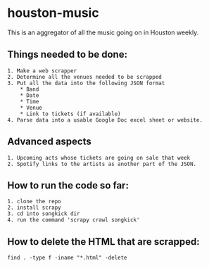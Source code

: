 # houston-music
This is an aggregator of all the music going on in Houston weekly.

## Things needed to be done:
	1. Make a web scrapper
	2. Determine all the venues needed to be scrapped
	3. Put all the data into the following JSON format
		* Band
		* Date
		* Time
		* Venue
		* Link to tickets (if available)
	4. Parse data into a usable Google Doc excel sheet or website.


## Advanced aspects
	1. Upcoming acts whose tickets are going on sale that week
	2. Spotify links to the artists as another part of the JSON.


## How to run the code so far:
	1. clone the repo
	2. install scrapy
	3. cd into songkick dir
	4. run the command 'scrapy crawl songkick'

## How to delete the HTML that are scrapped:
	find . -type f -iname "*.html" -delete